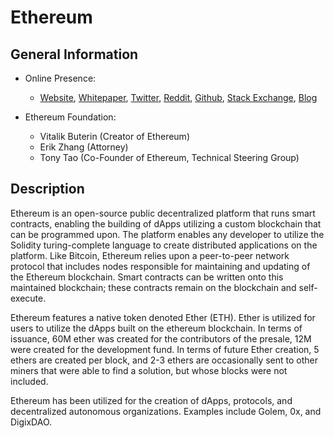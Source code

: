 # Ethereum
## General Information

* Online Presence: 
  * [Website](https://www.ethereum.org/), [Whitepaper](https://github.com/ethereum/wiki/wiki/White-Paper), [Twitter](https://twitter.com/ethereum),  [Reddit](https://www.reddit.com/r/ethereum/), [Github](https://github.com/ethereum), [Stack Exchange](https://ethereum.stackexchange.com/), [Blog](https://blog.ethereum.org/)

* Ethereum Foundation: 
  * Vitalik Buterin (Creator of Ethereum)
  * Erik Zhang (Attorney)
  * Tony Tao (Co-Founder of Ethereum, Technical Steering Group)

## Description
Ethereum is an open-source public decentralized platform that runs smart contracts, enabling the building of dApps utilizing a custom blockchain that can be programmed upon. The platform enables any developer to utilize the Solidity turing-complete language to create distributed applications on the platform. Like Bitcoin, Ethereum relies upon a peer-to-peer network protocol that includes nodes responsible for maintaining and updating of the Ethereum blockchain. Smart contracts can be written onto this maintained blockchain; these contracts remain on the blockchain and self-execute. 

Ethereum features a native token denoted Ether (ETH). Ether is utilized for users to utilize the dApps built on the ethereum blockchain. In terms of issuance, 60M ether was created for the contributors of the presale, 12M were created for the development fund. In terms of future Ether creation, 5 ethers are created per block, and 2-3 ethers are occasionally sent to other miners that were able to find a solution, but whose blocks were not included. 

Ethereum has been utilized for the creation of dApps, protocols, and decentralized autonomous organizations. Examples include Golem, 0x, and DigixDAO. 
